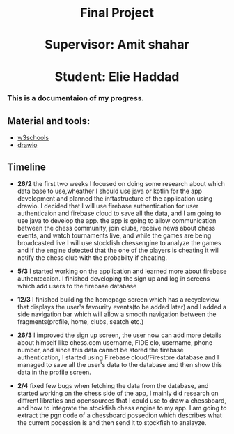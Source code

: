 <h1 align="center">Final Project </h1>
<h1 align="center">Supervisor: Amit shahar</h1>
 <h1 align="center">Student: Elie Haddad</h3>


### This is a documentaion of my progress.
## Material and tools:
* [w3schools](https://www.w3schools.blog/android-tutorial)
* [drawio](https://app.diagrams.net/)


## Timeline
* **26/2**
the first two weeks I focused on doing some research about which data base to use,wheather I should use java or kotlin for the app development and planned the inftastructure of the application using drawio.
I decided that I will use firebase authentication for user authenticaion and firebase cloud to save all the data, and I am going to use java to develop the app.
the app is going to allow communication between the chess community, join clubs, receive news about chess events, and watch tournaments live, and while the games are being broadcasted live I will use stockfish chessengine to analyze the games and if the engine detected that the one of the players is cheating it will notify the chess club with the probabilty if cheating.

* **5/3**
I started working on the application and learned more about firebase authentecaion. I finished developing the sign up and log in screens which add users to the firebase database

* **12/3**
I finished building the homepage screen which has a recycleview that displays the user's favourity events(to be added later) and I added a side navigation bar which will allow a smooth navigation between the fragments(profile, home, clubs, seatch etc.)


* **26/3**
I improved the sign up screen, the user now can add more details about himself like chess.com username, FIDE elo, username, phone number, and since this data cannot be stored the firebase authentication, I started using Firebase cloud/Firestore database and I managed to save all the user's data to the database and then show this data in the profile screen.
* **2/4**
fixed few bugs when fetching the data from the database, and started working on the chess side of the app, I mainly did research on diffrent libraties and opensources that I could use to draw a chessboard, and how to integrate the stockfish chess engine to my app.
I am going to extract the pgn code of a chessboard possedion which describes what the current pocession is and then send it to stockfish to analayze.

